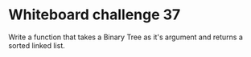 # Whiteboard challenge 37

Write a function that takes a Binary Tree as it's argument and returns a sorted linked list.